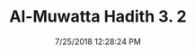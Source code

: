 ---
title        : "Al-Muwatta Hadith 3. 2"
date         : 7/25/2018 12:28:24 PM
draft        : false
type         : "hadith"
layout       : "hadith"
BookCode     : "AMH"
VolumeNumber : "3"
HadithNumber : "2"
categories  :  ["Prayer - The Call to Prayer"]
---